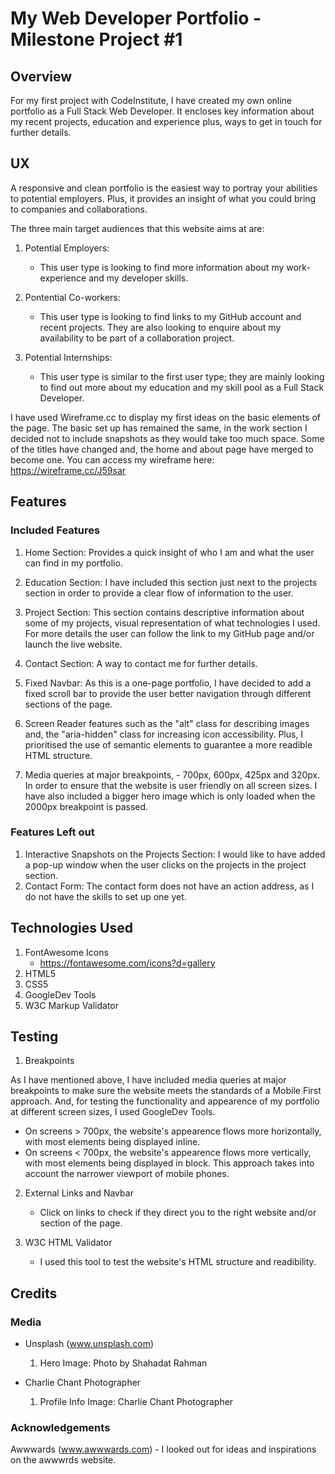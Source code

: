 # My Web Developer Portfolio - Milestone Project #1

## Overview

For my first project with CodeInstitute, I have created my own online portfolio as a Full Stack Web Developer. It encloses key information about my recent projects, education and experience plus, ways to get in touch for further details. 

## UX

A responsive and clean portfolio is the easiest way to portray your abilities to potential employers. Plus, it provides an insight of what you could bring to companies and collaborations. 

The three main target audiences that this website aims at are:

1. Potential Employers: 
    *  This user type is looking to find more information about my work-experience and my developer skills. 


2. Pontential Co-workers:
    * This user type is looking to find links to my GitHub account and recent projects. They are also looking to enquire about my availability to be part of a collaboration project. 


3. Potential Internships:
    * This user type is similar to the first user type; they are mainly looking to find out more about my education and my skill pool as a Full Stack Developer. 


I have used Wireframe.cc to display my first ideas on the basic elements of the page. The basic set up has remained the same, in the work section I decided not to include snapshots as they would take too much space. 
Some of the titles have changed and, the home and about page have merged to become one. You can access my wireframe here: https://wireframe.cc/J59sar 
## Features

### Included Features

1. Home Section: Provides a quick insight of who I am and what the user can find in my portfolio. 

2. Education Section: I have included this section just next to the projects section in order to provide a clear flow of information to the user.

3. Project Section: This section contains descriptive information about some of my projects, visual representation of what technologies I used. For more details the user can follow the link to my GitHub page and/or launch the live website. 

4. Contact Section: A way to contact me for further details. 

5. Fixed Navbar: As this is a one-page portfolio, I have decided to add a fixed scroll bar to provide the user better navigation through different sections of the page. 

6. Screen Reader features such as the "alt" class for describing images and, the "aria-hidden" class for increasing icon accessibility. Plus, I prioritised the use of semantic elements to guarantee a more readible HTML structure.

7. Media queries at major breakpoints, - 700px, 600px, 425px and 320px. In order to ensure that the website is user friendly on all screen sizes. I have also included a bigger hero image which is only loaded when the 2000px breakpoint is passed.

### Features Left out

1. Interactive Snapshots on the Projects Section: I would like to have added a pop-up window when the user clicks on the projects in the project section.
2. Contact Form: The contact form does not have an action address, as I do not have the skills to set up one yet. 

## Technologies Used

1. FontAwesome Icons 
    - https://fontawesome.com/icons?d=gallery
2. HTML5
3. CSS5
4. GoogleDev Tools
5. W3C Markup Validator

## Testing

1. Breakpoints

As I have mentioned above, I have included media queries at major breakpoints to 
make sure the website meets the standards of a Mobile First approach. 
And, for testing the functionality and appearence of my portfolio at different screen sizes, I used GoogleDev Tools. 

- On screens > 700px, the website's appearence flows more horizontally, with most elements being displayed inline. 
- On screens < 700px, the website's appearence flows more vertically, with most elements being displayed in block. 
This approach takes into account the narrower viewport of mobile phones. 

2. External Links and Navbar

    - Click on links to check if they direct you to the right website and/or section of the page.

3. W3C HTML Validator 

    - I used this tool to test the website's HTML structure and readibility. 


## Credits

### Media

- Unsplash (www.unsplash.com)
    1. Hero Image: Photo by Shahadat Rahman

- Charlie Chant Photographer
    1. Profile Info Image: Charlie Chant Photographer

### Acknowledgements

Awwwards (www.awwwards.com) - I looked out for ideas and inspirations on the awwwrds website.


